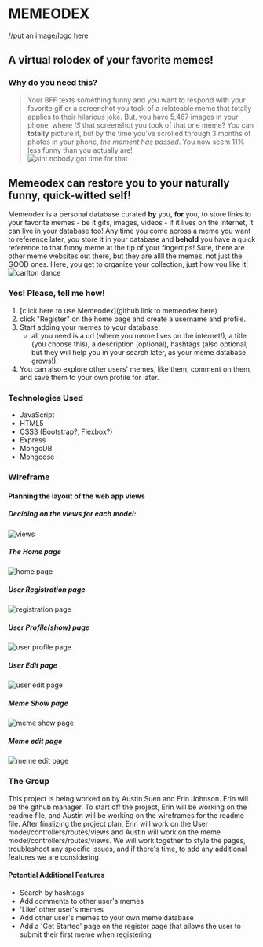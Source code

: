 # MEMEODEX
//put an image/logo here

## A virtual rolodex of your favorite memes!
### Why do you need this?
> Your BFF texts something funny and you want to respond with your favorite gif or a screenshot you took of a relateable meme that totally applies to their hilarious joke.  But, you have 5,467 images in your phone, where *IS* that screenshot you took of that one meme? You can **totally** picture it, but by the time you've scrolled through 3 months of photos in your phone, *the moment has passed*. You now seem 11% less funny than you actually are!   
> ![aint nobody got time for that](https://i.kym-cdn.com/photos/images/newsfeed/000/284/529/e65.gif)

## Memeodex can restore you to your naturally funny, quick-witted self!
Memeodex is a personal database curated **by** you, **for** you, to store links to your favorite memes - be it gifs, images, videos - if it lives on the internet, it can live in your database too!  Any time you come across a meme you want to reference later, you store it in your database and **behold** you have a quick reference to that funny meme at the tip of your fingertips!  Sure, there are other meme websites out there, but they are allll the memes, not just the GOOD ones.  Here, you get to organize your collection, just how you like it!
![carlton dance](https://media1.tenor.com/images/d4e0c039ed0d2b31af296f73abed7174/tenor.gif?itemid=5084105)

### Yes! Please, tell me how!
1. [click here to use Memeodex](github link to memeodex here)
2. click "Register" on the home page and create a username and profile.
3. Start adding your memes to your database: 
    - all you need is a url (where you meme lives on the internet!), a title (you choose this), a description (optional), hashtags (also optional, but they will help you in your search later, as your meme database grows!).
4. You can also explore other users' memes, like them, comment on them, and save them to your own profile for later.

### Technologies Used
- JavaScript
- HTML5
- CSS3 (Bootstrap?, Flexbox?)
- Express
- MongoDB
- Mongoose 

### Wireframe
#### Planning the layout of the web app views
##### Deciding on the views for each model:
![views](public/images/views.jpg)
##### The Home page
![home page](public/images/views_index_home.jpg)
##### User Registration page
![registration page](public/images/views_user_register.jpg)
##### User Profile(show) page
![user profile page](public/images/views_user_show(profile).jpg)
##### User Edit page
![user edit page](public/images/views_user_edit(profile).jpg)
##### Meme Show page
![meme show page](public/images/views_memes_show.jpg)
##### Meme edit page
![meme edit page](public/images/views_meme_edit.jpg)

### The Group
This project is being worked on by Austin Suen and Erin Johnson.  Erin will be the github manager. To start off the project, Erin will be working on the readme file, and Austin will be working on the wireframes for the readme file. After finalizing the project plan, Erin will work on the User model/controllers/routes/views and Austin will work on the meme model/controllers/routes/views.  We will work together to style the pages, troubleshoot any specific issues, and if there's time, to add any additional features we are considering.

#### Potential Additional Features
- Search by hashtags
- Add comments to other user's memes
- 'Like' other user's memes
- Add other user's memes to your own meme database
- Add a 'Get Started' page on the register page that allows the user to submit their first meme when registering
